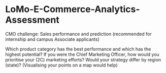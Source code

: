 # LoMo-E-Commerce-Analytics-Assessment
CMO challenge: Sales performance and prediction (recommended for internship and campus Associate applicants)

Which product category has the best performance and which has the highest potential?
If you were the Chief Marketing Officer, how would you prioritise your (2C) marketing efforts? Would your strategy differ by region (state)? (Visualising your points on a map would help)

